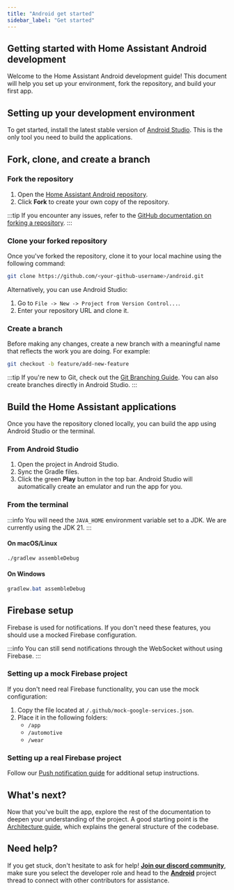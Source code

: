 ```yaml
---
title: "Android get started"
sidebar_label: "Get started"
---
```


## Getting started with Home Assistant Android development

Welcome to the Home Assistant Android development guide! This document will help you set up your environment, fork the repository, and build your first app.

## Setting up your development environment

To get started, install the latest stable version of [Android Studio](https://developer.android.com/studio). This is the only tool you need to build the applications.

## Fork, clone, and create a branch

### Fork the repository

1. Open the [Home Assistant Android repository](https://github.com/home-assistant/android).
2. Click **Fork** to create your own copy of the repository.

:::tip
If you encounter any issues, refer to the [GitHub documentation on forking a repository](https://docs.github.com/en/pull-requests/collaborating-with-pull-requests/working-with-forks/fork-a-repo).
:::

### Clone your forked repository

Once you've forked the repository, clone it to your local machine using the following command:

```bash
git clone https://github.com/<your-github-username>/android.git
```

Alternatively, you can use Android Studio:

1. Go to `File -> New -> Project from Version Control...`.
2. Enter your repository URL and clone it.

### Create a branch

Before making any changes, create a new branch with a meaningful name that reflects the work you are doing. For example:

```bash
git checkout -b feature/add-new-feature
```

:::tip
If you're new to Git, check out the [Git Branching Guide](https://git-scm.com/book/en/v2/Git-Branching-Basic-Branching-and-Merging). You can also create branches directly in Android Studio.
:::

## Build the Home Assistant applications

Once you have the repository cloned locally, you can build the app using Android Studio or the terminal.

### From Android Studio

1. Open the project in Android Studio.
2. Sync the Gradle files.
3. Click the green **Play** button in the top bar. Android Studio will automatically create an emulator and run the app for you.

### From the terminal

:::info
You will need the `JAVA_HOME` environment variable set to a JDK. We are currently using the JDK 21.
:::

#### On macOS/Linux

```bash
./gradlew assembleDebug
```

#### On Windows

```powershell
gradlew.bat assembleDebug
```

## Firebase setup

Firebase is used for notifications. If you don't need these features, you should use a mocked Firebase configuration.

:::info
You can still send notifications through the WebSocket without using Firebase.
:::

### Setting up a mock Firebase project

If you don't need real Firebase functionality, you can use the mock configuration:

1. Copy the file located at `/.github/mock-google-services.json`.
2. Place it in the following folders:
   - `/app`
   - `/automotive`
   - `/wear`

### Setting up a real Firebase project

Follow our [Push notification guide](tips/fcm_push_notification) for additional setup instructions.

## What's next?

Now that you've built the app, explore the rest of the documentation to deepen your understanding of the project. A good starting point is the [Architecture guide](architecture), which explains the general structure of the codebase.

## Need help?

If you get stuck, don't hesitate to ask for help! **[Join our discord community](https://discord.gg/c5DvZ4e)**, make sure you select the developer role and head to the **[Android](https://discord.com/channels/330944238910963714/1346948551892009101)** project thread to connect with other contributors for assistance.
